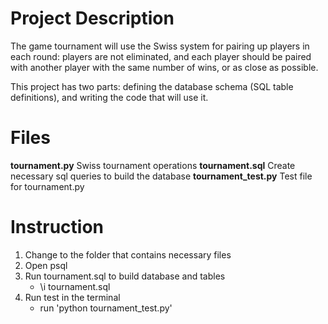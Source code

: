 # Project Description
The game tournament will use the Swiss system for pairing up players in each round: players are not eliminated, and each player should be paired with another player with the same number of wins, or as close as possible.

This project has two parts: defining the database schema (SQL table definitions), and writing the code that will use it.

# Files

**tournament.py**
Swiss tournament operations
**tournament.sql**
Create necessary sql queries to build the database
**tournament_test.py**
Test file for tournament.py


# Instruction
1. Change to the folder that contains necessary files
2. Open psql
3. Run tournament.sql to build database and tables
   * \i tournament.sql
4. Run test in the terminal
   * run 'python tournament_test.py'

